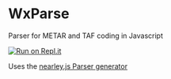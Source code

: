 # WxParse
Parser for METAR and TAF coding in Javascript

[![Run on Repl.it](https://repl.it/badge/github/KienHui/WxParse)](https://repl.it/github/KienHui/WxParse)

Uses the [nearley.js Parser generator](https://nearley.js.org/)